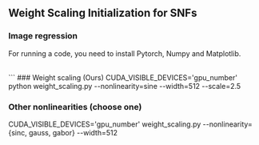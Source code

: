 ## Weight Scaling Initialization for SNFs

### Image regression
For running a code, you need to install Pytorch, Numpy and Matplotlib.

<br/>
```
### Weight scaling (Ours)
CUDA_VISIBLE_DEVICES='gpu_number' python weight_scaling.py --nonlinearity=sine --width=512 --scale=2.5

### Other nonlinearities (choose one)
CUDA_VISIBLE_DEVICES='gpu_number' weight_scaling.py --nonlinearity={sinc, gauss, gabor} --width=512
```
